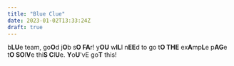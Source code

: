 ```yaml
---
title: "Blue Clue"
date: 2023-01-02T13:33:24Z
draft: true
---
```


b**LU**e team, go**O**d j**O**b s**O FA**r! y**OU** w**IL**l n**EE**d to go t**O THE** ex**A**mp**L**e p**AG**e t**O SO**l**V**e thi**S C**l**U**e. **Y**o**U**'vE go**T** this!